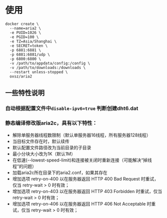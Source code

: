 # 使用
````
docker create \
  --name=aria2 \
  -e PUID=1026 \
  -e PGID=100 \
  -e TZ=Asia/Shanghai \
  -e SECRET=token \
  -p 6881:6881 \
  -p 6881:6881/udp \
  -p 6800:6800 \
  -v /path/to/appdata/config:/config \
  -v /path/to/downloads:/downloads \
  --restart unless-stopped \
  oxsz/aria2
  ````
## 一些特性说明

### 自动根据配置文件中`disable-ipv6=true` 判断创建dht6.dat

### 静态编译修改版aria2c，具有以下特性：

* 解除单服务器线程数限制（默认单服务器16线程，所有服务器128线程）
* 当目标文件存在时，默认续传
* 默认配置文件路径改为当前目录的子目录
* 最小分块大小改为1K（默认1M）
* 在低速(--lowest-speed-limit)和连接被关闭时重新连接（可能解决“掉线程”的问题）
* 加载aria2c所在目录下的aria2.conf，如果其存在
* 增加选项 retry-on-400 以在服务器返回 HTTP 400 Bad Request 时重试，仅当 retry-wait > 0 时有效；
* 增加选项 retry-on-403 以在服务器返回 HTTP 403 Forbidden 时重试，仅当 retry-wait > 0 时有效；
* 增加选项 retry-on-406 以在服务器返回 HTTP 406 Not Acceptable 时重试，仅当 retry-wait > 0 时有效；
